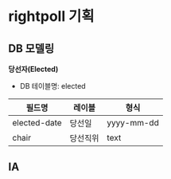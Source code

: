# rightpoll 기획

## DB 모델링

**당선자(Elected)**

* DB 테이블명: elected

필드명|레이블|형식
---|---|---
elected-date|당선일|yyyy-mm-dd
chair|당선직위|text



## IA
